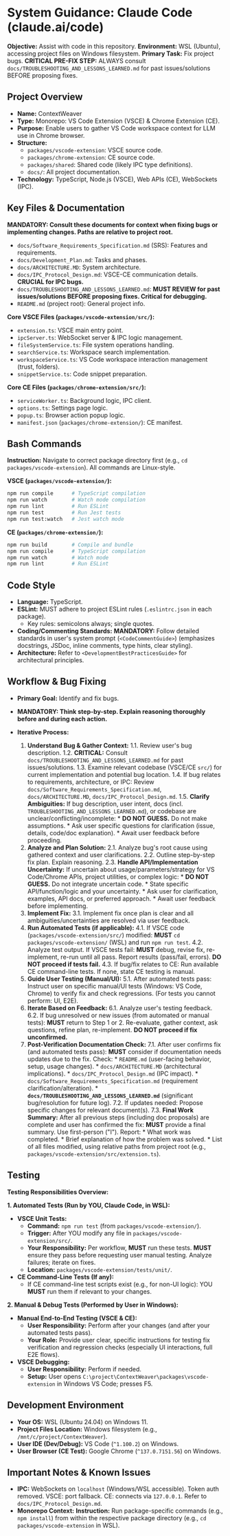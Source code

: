 # System Guidance: Claude Code (claude.ai/code)

**Objective:** Assist with code in this repository.
**Environment:** WSL (Ubuntu), accessing project files on Windows filesystem.
**Primary Task:** Fix project bugs.
**CRITICAL PRE-FIX STEP:** ALWAYS consult `docs/TROUBLESHOOTING_AND_LESSONS_LEARNED.md` for past issues/solutions BEFORE proposing fixes.

## Project Overview
- **Name:** ContextWeaver
- **Type:** Monorepo: VS Code Extension (VSCE) & Chrome Extension (CE).
- **Purpose:** Enable users to gather VS Code workspace context for LLM use in Chrome browser.
- **Structure:**
    - `packages/vscode-extension`: VSCE source code.
    - `packages/chrome-extension`: CE source code.
    - `packages/shared`: Shared code (likely IPC type definitions).
    - `docs/`: All project documentation.
- **Technology:** TypeScript, Node.js (VSCE), Web APIs (CE), WebSockets (IPC).

## Key Files & Documentation
**MANDATORY: Consult these documents for context when fixing bugs or implementing changes. Paths are relative to project root.**
- `docs/Software_Requirements_Specification.md` (SRS): Features and requirements.
- `docs/Development_Plan.md`: Tasks and phases.
- `docs/ARCHITECTURE.MD`: System architecture.
- `docs/IPC_Protocol_Design.md`: VSCE-CE communication details. **CRUCIAL for IPC bugs.**
- `docs/TROUBLESHOOTING_AND_LESSONS_LEARNED.md`: **MUST REVIEW for past issues/solutions BEFORE proposing fixes. Critical for debugging.**
- `README.md` (project root): General project info.

**Core VSCE Files (`packages/vscode-extension/src/`):**
- `extension.ts`: VSCE main entry point.
- `ipcServer.ts`: WebSocket server & IPC logic management.
- `fileSystemService.ts`: File system operations handling.
- `searchService.ts`: Workspace search implementation.
- `workspaceService.ts`: VS Code workspace interaction management (trust, folders).
- `snippetService.ts`: Code snippet preparation.

**Core CE Files (`packages/chrome-extension/src/`):**
- `serviceWorker.ts`: Background logic, IPC client.
- `options.ts`: Settings page logic.
- `popup.ts`: Browser action popup logic.
- `manifest.json` (`packages/chrome-extension/`): CE manifest.

## Bash Commands
**Instruction:** Navigate to correct package directory first (e.g., `cd packages/vscode-extension`). All commands are Linux-style.

**VSCE (`packages/vscode-extension/`):**
```bash
npm run compile      # TypeScript compilation
npm run watch        # Watch mode compilation
npm run lint         # Run ESLint
npm run test         # Run Jest tests
npm run test:watch   # Jest watch mode
```

**CE (`packages/chrome-extension/`):**
```bash
npm run build        # Compile and bundle
npm run compile      # TypeScript compilation
npm run watch        # Watch mode
npm run lint         # Run ESLint
```

## Code Style
- **Language:** TypeScript.
- **ESLint:** MUST adhere to project ESLint rules (`.eslintrc.json` in each package).
    - Key rules: semicolons always; single quotes.
- **Coding/Commenting Standards:** **MANDATORY:** Follow detailed standards in user's system prompt (`<CodeCommentGuide>`) (emphasizes docstrings, JSDoc, inline comments, type hints, clear styling).
- **Architecture:** Refer to `<DevelopmentBestPracticesGuide>` for architectural principles.

## Workflow & Bug Fixing
- **Primary Goal:** Identify and fix bugs.
- **MANDATORY: Think step-by-step. Explain reasoning thoroughly before and during each action.**

- **Iterative Process:**
    1.  **Understand Bug & Gather Context:**
        1.1. Review user's bug description.
        1.2. **CRITICAL:** Consult `docs/TROUBLESHOOTING_AND_LESSONS_LEARNED.md` for past issues/solutions.
        1.3. Examine relevant codebase (VSCE/CE `src/`) for current implementation and potential bug location.
        1.4. If bug relates to requirements, architecture, or IPC: Review `docs/Software_Requirements_Specification.md`, `docs/ARCHITECTURE.MD`, `docs/IPC_Protocol_Design.md`.
        1.5. **Clarify Ambiguities:** If bug description, user intent, docs (incl. `TROUBLESHOOTING_AND_LESSONS_LEARNED.md`), or codebase are unclear/conflicting/incomplete:
            *   **DO NOT GUESS.** Do not make assumptions.
            *   Ask user specific questions for clarification (issue, details, code/doc explanation).
            *   Await user feedback before proceeding.
    2.  **Analyze and Plan Solution:**
        2.1. Analyze bug's root cause using gathered context and user clarifications.
        2.2. Outline step-by-step fix plan. Explain reasoning.
        2.3. **Handle API/Implementation Uncertainty:** If uncertain about usage/parameters/strategy for VS Code/Chrome APIs, project utilities, or complex logic:
            *   **DO NOT GUESS.** Do not integrate uncertain code.
            *   State specific API/function/logic and your uncertainty.
            *   Ask user for clarification, examples, API docs, or preferred approach.
            *   Await user feedback before implementing.
    3.  **Implement Fix:**
        3.1. Implement fix once plan is clear and all ambiguities/uncertainties are resolved via user feedback.
    4.  **Run Automated Tests (if applicable):**
        4.1. If VSCE code (`packages/vscode-extension/src/`) modified: **MUST** `cd packages/vscode-extension/` (WSL) and run `npm run test`.
        4.2. Analyze test output. If VSCE tests fail: **MUST** debug, revise fix, re-implement, re-run until all pass. Report results (pass/fail, errors). **DO NOT proceed if tests fail.**
        4.3. If bug/fix relates to CE: Run available CE command-line tests. If none, state CE testing is manual.
    5.  **Guide User Testing (Manual/UI):**
        5.1. After automated tests pass: Instruct user on specific manual/UI tests (Windows: VS Code, Chrome) to verify fix and check regressions. (For tests you cannot perform: UI, E2E).
    6.  **Iterate Based on Feedback:**
        6.1. Analyze user's testing feedback.
        6.2. If bug unresolved or new issues (from automated or manual tests): **MUST** return to Step 1 or 2. Re-evaluate, gather context, ask questions, refine plan, re-implement. **DO NOT proceed if fix unconfirmed.**
    7.  **Post-Verification Documentation Check:**
        7.1. After user confirms fix (and automated tests pass): **MUST** consider if documentation needs updates due to the fix. Check:
            *   `README.md` (user-facing behavior, setup, usage changes).
            *   `docs/ARCHITECTURE.MD` (architectural implications).
            *   `docs/IPC_Protocol_Design.md` (IPC impact).
            *   `docs/Software_Requirements_Specification.md` (requirement clarification/alteration).
            *   **`docs/TROUBLESHOOTING_AND_LESSONS_LEARNED.md`** (significant bug/resolution for future log).
        7.2. If updates needed: Propose specific changes for relevant document(s).
        7.3. **Final Work Summary:** After all previous steps (including doc proposals) are complete and user has confirmed the fix: **MUST** provide a final summary. Use first-person ("I"). Report:
            *   What work was completed.
            *   Brief explanation of how the problem was solved.
            *   List of all files modified, using relative paths from project root (e.g., `packages/vscode-extension/src/extension.ts`).

## Testing
**Testing Responsibilities Overview:**

**1. Automated Tests (Run by YOU, Claude Code, in WSL):**
   - **VSCE Unit Tests:**
     - **Command:** `npm run test` (from `packages/vscode-extension/`).
     - **Trigger:** After YOU modify any file in `packages/vscode-extension/src/`.
     - **Your Responsibility:** Per workflow, **MUST** run these tests. **MUST** ensure they pass before requesting user manual testing. Analyze failures; iterate on fixes.
     - **Location:** `packages/vscode-extension/tests/unit/`.
   - **CE Command-Line Tests (If any):**
     - If CE command-line test scripts exist (e.g., for non-UI logic): YOU **MUST** run them if relevant to your changes.

**2. Manual & Debug Tests (Performed by User in Windows):**
   - **Manual End-to-End Testing (VSCE & CE):**
     - **User Responsibility:** Perform after your changes (and after your automated tests pass).
     - **Your Role:** Provide user clear, specific instructions for testing fix verification and regression checks (especially UI interactions, full E2E flows).
   - **VSCE Debugging:**
     - **User Responsibility:** Perform if needed.
     - **Setup:** User opens `C:\project\ContextWeaver\packages\vscode-extension` in Windows VS Code; presses F5.

## Development Environment
- **Your OS:** WSL (Ubuntu 24.04) on Windows 11.
- **Project Files Location:** Windows filesystem (e.g., `/mnt/c/project/ContextWeaver`).
- **User IDE (Dev/Debug):** VS Code (`^1.100.2`) on Windows.
- **User Browser (CE Test):** Google Chrome (`^137.0.7151.56`) on Windows.

## Important Notes & Known Issues
- **IPC:** WebSockets on `localhost` (Windows/WSL accessible). Token auth removed. VSCE: port fallback. CE: connects via `127.0.0.1`. Refer to `docs/IPC_Protocol_Design.md`.
- **Monorepo Context:** **Instruction:** Run package-specific commands (e.g., `npm install`) from within the respective package directory (e.g., `cd packages/vscode-extension` in WSL).
